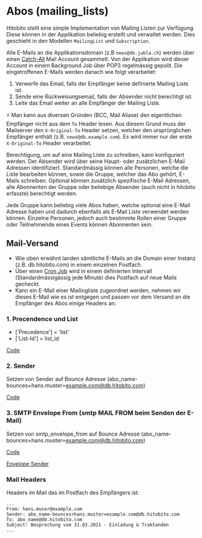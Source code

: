# Abos (mailing_lists)

Hitobito stellt eine simple Implementation von Mailing Listen zur Verfügung.
Diese können in der Applikation beliebig erstellt und verwaltet werden. Dies
geschieht in den Modellen `MailingList` und `Subscription`.

Alle E-Mails an die Applikationsdomain (z.B `news@db.jubla.ch`) werden über
einen [Catch-All](https://de.wikipedia.org/wiki/Catch-All) Mail Account gesammelt. Von der Applikation wird dieser Account
in einem Background Job über POP3 regelmässig gepollt. Die eingetroffenen
E-Mails werden danach wie folgt verarbeitet:

1. Verwerfe das Email, falls der Empfänger keine definierte Mailing Liste ist.
2. Sende eine Rückweisungsemail, falls der Absender nicht berechtigt ist.
3. Leite das Email weiter an alle Empfänger der Mailing Liste.

⚡ Man kann aus diversen Gründen (BCC, Mail Aliase) den eigentlichen Empfänger
nicht aus dem `To` Header lesen. Aus diesem Grund muss der Mailserver den
`X-Original-To` Header setzen, welcher den ursprünglichen Empfänger enthält
(z.B. `news@db.example.com`). Es wird immer nur der erste `X-Original-To` Header
verarbeitet.

Berechtigung, um auf eine Mailing Liste zu schreiben, kann konfiguriert werden.
Der Absender wird über seine Haupt- oder zusätzlichen E-Mail Adressen
identifiziert. Standardmässig können alle Personen, welche die Liste bearbeiten
können, sowie die Gruppe, welcher das Abo gehört, E-Mails schreiben. Optional
können zusätzlich spezifische E-Mail Adressen, alle Abonnenten der Gruppe oder
beliebige Absender (auch nicht in hitobito erfasste) berechtigt werden.

Jede Gruppe kann beliebig viele Abos haben, welche optional eine E-Mail Adresse
haben und dadurch ebenfalls als E-Mail Liste verwendet werden können. Einzelne
Personen, jedoch auch bestimmte Rollen einer Gruppe oder Teilnehmende eines
Events können Abonnenten sein.

## Mail-Versand

* Wie oben erwähnt landen sämtliche E-Mails an die Domain einer Instanz (z.B. db.hitobito.com) in einem einzelnen Postfach. 
* Über einen [Cron Job](https://github.com/hitobito/hitobito/blob/master/app/jobs/mail_relay_job.rb) wird in einem definierten Intervall (Standardmässigässig jede Minute) dies Postfach auf neue Mails gecheckt. 
* Kann ein E-Mail einer Mailingliste zugeordnet werden, nehmen wir dieses E-Mail wie es ist entgegen und passen vor dem Versand an die Empfänger des Abos einige Headers an:

### 1. Precendence und List
- ['Precedence'] = 'list'
- ['List-Id'] = list_id

[Code](https://github.com/hitobito/hitobito/blob/master/app/domain/mail_relay/bulk_mail.rb#L67)

### 2. Sender
Setzen von Sender auf Bounce Adresse (abo_name-bounces+hans.muster=example.com@db.hitobito.com)

[Code](https://github.com/hitobito/hitobito/blob/master/app/domain/mail_relay/bulk_mail.rb#L67)

### 3. SMTP Envelope From (smtp MAIL FROM beim Senden der E-Mail)
Setzen von smtp_envelope_from auf Bounce Adresse (abo_name-bounces+hans.muster=example.com@db.hitobito.com)

[Code](https://github.com/hitobito/hitobito/blob/master/app/domain/mail_relay/bulk_mail.rb#L72)

[Envelope Sender](https://de.wikipedia.org/wiki/Envelope_Sender)

### Mail Headers
Headers im Mail das im Postfach des Empfängers ist:
```
...
From: hans.muser@example.com
Sender: abo_name-bounces+hans.muster=example.com@db.hitobito.com
To: abo_name@db.hitobito.com
Subject: Besprechung vom 31.03.2021 - Einladung & Traktanden
...
```
